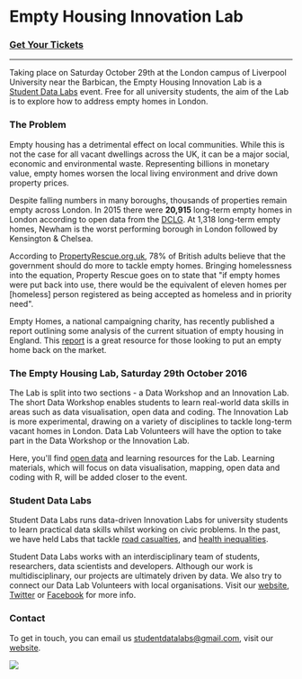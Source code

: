# Empty Housing Innovation Lab

### [Get Your Tickets](https://www.eventbrite.co.uk/e/empty-housing-innovation-lab-tickets-27443479185)
---
Taking place on Saturday October 29th at the London campus of Liverpool University near the Barbican, the Empty Housing Innovation Lab is a [Student Data Labs](https://studentdatalabs.com) event. Free for all university students, the aim of the Lab is to explore how to address empty homes in London. 

### The Problem
Empty housing has a detrimental effect on local communities. While this is not the case for all vacant dwellings across the UK, it can be a major social, economic and environmental waste. Representing billions in monetary value, empty homes worsen the local living environment and drive down property prices.

Despite falling numbers in many boroughs, thousands of properties remain empty across London. In 2015 there were <b>20,915</b> long-term empty homes in London according to open data from the [DCLG](https://www.gov.uk/government/statistical-data-sets/live-tables-on-dwelling-stock-including-vacants). At 1,318 long-term empty homes, Newham is the worst performing borough in London followed by Kensington & Chelsea.

According to [PropertyRescue.org.uk](http://www.propertyrescue.co.uk/about-property-rescue/home-buyers-news/entryid/1158/empty-homes-in-england/), 78% of British adults believe that the government should do more to tackle empty homes. Bringing homelessness into the equation, Property Rescue goes on to state that "if empty homes were put back into use, there would be the equivalent of eleven homes per [homeless] person registered as being accepted as homeless and in priority need".

Empty Homes, a national campaigning charity, has recently published a report outlining some analysis of the current situation of empty housing in England. This [report](http://www.emptyhomes.com/wp-content/uploads/2011/05/Empty-Homes-in-England-Final-September-2016.pdf) is a great resource for those looking to put an empty home back on the market.

### The Empty Housing Lab, Saturday 29th October 2016
The Lab is split into two sections - a Data Workshop and an Innovation Lab. The short Data Workshop enables students to learn real-world data skills in areas such as data visualisation, open data and coding. The Innovation Lab is more experimental, drawing on a variety of disciplines to tackle long-term vacant homes in London. Data Lab Volunteers will have the option to take part in the Data Workshop or the Innovation Lab.

Here, you'll find [open data](https://github.com/StudentDataLabs/EmptyHousingInnovationLab/tree/master/data) and learning resources for the Lab. Learning materials, which will focus on data visualisation, mapping, open data and coding with R, will be added closer to the event.

### Student Data Labs
Student Data Labs runs data-driven Innovation Labs for university students to learn practical data skills whilst working on civic problems. In the past, we have held Labs that tackle [road casualties](https://github.com/StudentDataLabs/VisionZeroInnovationLab), and [health inequalities](https://github.com/StudentDataLabs/HealthInnovationLab). 

Student Data Labs works with an interdisciplinary team of students, researchers, data scientists and developers. Although our work is multidisciplinary, our projects are ultimately driven by data. We also try to connect our Data Lab Volunteers with local organisations. Visit our [website](http://studentdatalabs.com/), [Twitter](https://twitter.com/StudentDataLabs) or [Facebook](https://www.facebook.com/StudentDataLabs) for more info.

### Contact
To get in touch, you can email us <u>studentdatalabs@gmail.com</u>, visit our [website](https://studentdatalabs.com).

![](https://studentdatalabs.files.wordpress.com/2016/01/newlogo4-e1460235034568.png)
